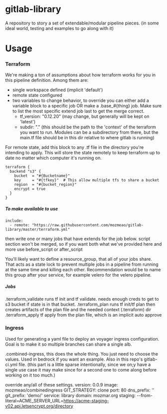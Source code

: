# gitlab-library

A repository to story a set of extendable/modular pipeline pieces. (in some ideal world, testing and examples to go along with it)


# Usage

### Terraform

We're making a ton of assumptions about how terraform works for you in this pipeline definition.  Among them are:

- single workspace defined (implicit 'default')
- remote state configured
- two variables to change behavior, to override you can either add a variable block to a specific job OR make a .base_#{thing} job. Make sure to list the most specific extend job last to get the merge correct.
  - tf_version: "0.12.20" (may change, but generally will be kept on 'latest')
  - subdir: "." (this should be the path to the 'context' of the terraform you want to run.  Modules can be a subdirectory from there, but the main.tf file should be in this dir relative to where gitlab is running)

For remote state, add this block to any .tf file in the directory you're intending to apply.  This will store the state remotely to keep terraform up to date no matter which computer it's running on.

```
terraform {
  backend "s3" {
    bucket  = "#{Bucketname}"
    key     = "#{tfkey}"  # This allow multiple tfs to share a bucket
    region  = "#{bucket_region}"
    encrypt = true
  }
}
```
##### To make available to use
```
include:
  - remote: "https://raw.githubusercontent.com/mozmeao/gitlab-library/master/terraform.yml"
```
then write one or many jobs that have extends for the job below.  script section won't be merged, so if you want both what we've provided here and more use before_script or after_script


You'll likely want to define a resource_group, that all of your jobs share.  That acts as a state lock to prevent multiple jobs in a pipeline from running at the same time and killing each other.  Recommendation would be to name this group after your service, for example velero for the velero pipeline.

##### Jobs
.terraform_validate runs tf init and tf validate.  needs enough creds to get to s3 bucket if state is in that bucket.
.terraform_plan runs tf init/tf plan then creates artifacts of the plan file and the needed context (.terraform) dir
.terraform_apply tf apply from the plan file, which is an implicit auto approve


### Ingress

Used for generating a yaml file to deploy an voyager ingress configuration.  Goal is to make it so multiple branches can share a single alb.

.combined-ingress, this does the whole thing.  You just need to choose the values. Used in bedrock if you want an example.  Also in this repo's gitlab-ci.yml file.  (this part is a little sparse intentionally, since we on;y have a single use case it may make since for a second one to come along before working on it too much.)

override any/all of these settings.
    version: 0.0.9
    image: mozmeao/combinedingress
    GIT_STRATEGY: clone
    port: 80
    dns_prefix: ''
    git_prefix: 'demo/'
    service: library
    domain: mozmar.org
    staging: --from-literal=ACME_SERVER_URL=https://acme-staging-v02.api.letsencrypt.org/directory

